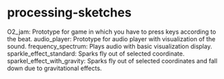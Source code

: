 # processing-sketches

O2_jam: Prototype for game in which you have to press keys according to the beat.
audio_player: Prototype for audio player with visualization of the sound.
frequency_spectrum: Plays audio with basic visualization display.
sparkle_effect_standard: Sparks fly out of selected coordinate.
sparkel_effect_with_gravity: Sparks fly out of selected coordinates and fall down due to gravitational effects.
